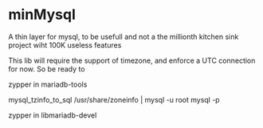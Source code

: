 # minMysql
A thin layer for mysql, to be usefull and not a the millionth kitchen sink project wiht 100K useless features

This lib will require the support of timezone, and enforce a UTC connection for now. So be ready to

zypper in mariadb-tools

mysql_tzinfo_to_sql /usr/share/zoneinfo | mysql -u root mysql -p

zypper in libmariadb-devel
